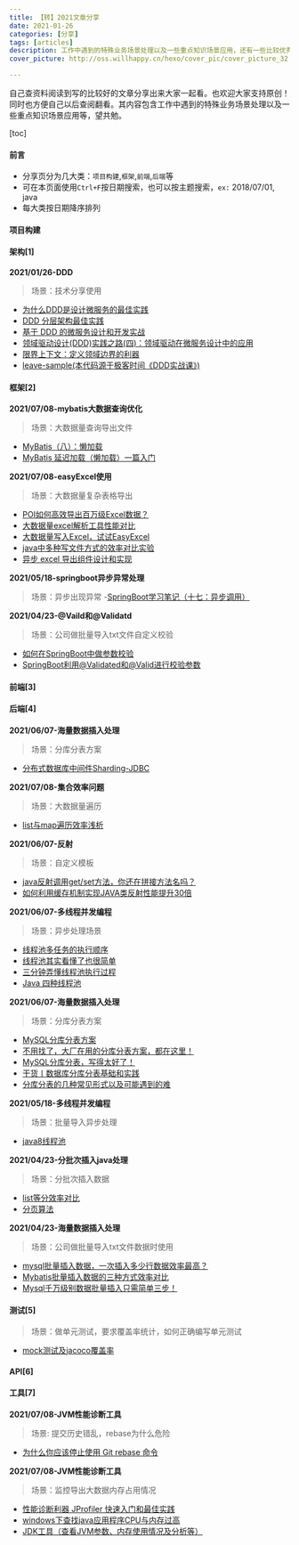 ```yaml
---
title: 【转】2021文章分享
date: 2021-01-26
categories: [分享]
tags: [articles]
description: 工作中遇到的特殊业务场景处理以及一些重点知识场景应用，还有一些比较优秀的某个知识点分享等
cover_picture: http://oss.willhappy.cn/hexo/cover_pic/cover_picture_32.jpg

---
```


自己查资料阅读到写的比较好的文章分享出来大家一起看。也欢迎大家支持原创！同时也方便自己以后查阅翻看。其内容包含工作中遇到的特殊业务场景处理以及一些重点知识场景应用等，望共勉。

<!--more-->

[toc]

#### 前言

- 分享页分为几大类：`项目构建`,`框架`,`前端`,`后端`等
- 可在本页面使用`Ctrl+F`按日期搜索，也可以按主题搜索，`ex:` 2018/07/01, java
- 每大类按日期降序排列

#### 项目构建

#### 架构[1]

**2021/01/26-DDD** 
> 场景：技术分享使用
- [为什么DDD是设计微服务的最佳实践][1-1]
- [DDD 分层架构最佳实践][1-2]
- [基于 DDD 的微服务设计和开发实战][1-3]
- [领域驱动设计(DDD)实践之路(四)：领域驱动在微服务设计中的应用][1-4]
- [限界上下文：定义领域边界的利器][1-5]
- [leave-sample(本代码源于极客时间《DDD实战课》)][1-6]

#### 框架[2]
**2021/07/08-mybatis大数据查询优化**
> 场景：大数据量查询导出文件
- [MyBatis（八）：懒加载][2-9]
- [MyBatis 延迟加载（懒加载）一篇入门][2-10]

**2021/07/08-easyExcel使用**
> 场景：大数据量复杂表格导出
- [POI如何高效导出百万级Excel数据？][2-4]
- [大数据量excel解析工具性能对比][2-5]
- [大数据量写入Excel，试试EasyExcel][2-6]
- [java中多种写文件方式的效率对比实验][2-7]
- [异步 excel 导出组件设计和实现][2-8]

**2021/05/18-springboot异步异常处理**
> 场景：异步出现异常
-[SpringBoot学习笔记（十七：异步调用）][2-3]


**2021/04/23-@Vaild和@Validatd**
> 场景：公司做批量导入txt文件自定义校验
- [如何在SpringBoot中做参数校验][2-1]
- [SpringBoot利用@Validated和@Valid进行校验参数][2-2]

#### 前端[3]

#### 后端[4]
**2021/06/07-海量数据插入处理**
> 场景：分库分表方案
- [分布式数据库中间件Sharding-JDBC][4-19]

**2021/07/08-集合效率问题**
> 场景：大数据量遍历
- [list与map遍历效率浅析][4-18]

**2021/06/07-反射**
> 场景：自定义模板
- [java反射调用get/set方法，你还在拼接方法名吗？][4-15]
- [如何利用缓存机制实现JAVA类反射性能提升30倍][4-16]

**2021/06/07-多线程并发编程**
> 场景：异步处理场景
- [线程池多任务的执行顺序][4-12]
- [线程池其实看懂了也很简单][4-13]
- [三分钟弄懂线程池执行过程][4-14]
- [Java 四种线程池][4-17]

**2021/06/07-海量数据插入处理**
> 场景：分库分表方案
- [MySQL分库分表方案][4-7]
- [不用找了，大厂在用的分库分表方案，都在这里！][4-8]
- [MySQL分库分表，写得太好了！][4-9]
- [干货丨数据库分库分表基础和实践][4-10]
- [分库分表的几种常见形式以及可能遇到的难][4-11]

**2021/05/18-多线程并发编程**
> 场景：批量导入异步处理
- [java8线程池][4-6]

**2021/04/23-分批次插入java处理**
> 场景：分批次插入数据
- [list等分效率对比][4-4]
- [分页算法][4-5]

**2021/04/23-海量数据插入处理**
> 场景：公司做批量导入txt文件数据时使用
- [mysql批量插入数据，一次插入多少行数据效率最高？][4-1]
- [Mybatis批量插入数据的三种方式效率对比][4-2]
- [Mysql千万级别数据批量插入只需简单三步！][4-3]

#### 测试[5]
> 场景：做单元测试，要求覆盖率统计，如何正确编写单元测试
- [mock测试及jacoco覆盖率][5-1]

#### API[6]

#### 工具[7]
**2021/07/08-JVM性能诊断工具**
> 场景: 提交历史错乱，rebase为什么危险
- [为什么你应该停止使用 Git rebase 命令][7-4]

**2021/07/08-JVM性能诊断工具**
> 场景：监控导出大数据内存占用情况
- [性能诊断利器 JProfiler 快速入门和最佳实践][7-1]
- [windows下查找java应用程序CPU与内存过高][7-2]
- [JDK工具（查看JVM参数、内存使用情况及分析等）][7-3]






[1-1]: https://www.jianshu.com/p/e1b32a5ee91c
[1-2]: https://xie.infoq.cn/article/f88324b09cd9db4214ac153cf
[1-3]: https://www.infoq.cn/article/s_lfulu6zqodd030rbh9
[1-4]: https://segmentfault.com/a/1190000038480392
[1-5]: https://time.geekbang.org/column/article/149950
[1-6]: https://github.com/ouchuangxin/leave-sample

[2-1]: https://blog.csdn.net/qq_39609993/article/details/114288378
[2-2]: https://blog.csdn.net/u014082714/article/details/107160281
[2-3]: https://juejin.cn/post/6850418116464230408
[2-4]: https://zhuanlan.zhihu.com/p/60347814
[2-5]: https://www.cnblogs.com/cnsec/p/13286591.html
[2-6]: https://www.sundayfine.com/easyexcel/
[2-7]: https://developer.aliyun.com/article/553054
[2-8]: https://xie.infoq.cn/article/3a73ce87b824861365862879d
[2-9]: https://zhuanlan.zhihu.com/p/37259948
[2-10]: https://juejin.cn/post/6844904062362583054


[4-1]: https://www.geek-share.com/detail/2777135663.html
[4-2]: https://blog.csdn.net/WillLiaowh/article/details/106028882?utm_medium=distribute.pc_relevant.none-task-blog-baidujs_baidulandingword-4&spm=1001.2101.3001.4242
[4-3]: https://zhuanlan.zhihu.com/p/75432448
[4-4]: https://www.imooc.com/article/41647
[4-5]: https://blog.csdn.net/c5113620/article/details/83106888
[4-6]: https://blog.csdn.net/wy11933/article/details/80399562
[4-7]: https://zhuanlan.zhihu.com/p/84224499
[4-8]: https://www.huaweicloud.com/articles/8ac1dc6dfe005bdaf76f7d1d2136276a.html
[4-9]: https://database.51cto.com/art/201809/583857.htm
[4-10]: https://www.infoq.cn/article/zmlcbpihothwjeqmzd4i
[4-11]: https://www.infoq.cn/article/key-steps-and-likely-problems-of-split-table
[4-12]: https://blog.csdn.net/Mr_25kjiang/article/details/105815054
[4-13]: https://www.cnblogs.com/jajian/p/11442929.html
[4-14]: https://juejin.cn/post/6866054685044768782
[4-15]: https://www.cnblogs.com/1ning/p/10936129.html
[4-16]: https://segmentfault.com/a/1190000020986852
[4-17]: https://www.cnblogs.com/zhujiabin/p/5404771.html
[4-18]: https://juejin.cn/post/6844903937246494728
[4-19]: https://blog.gzj.me/2017/11/01/%E5%88%86%E5%B8%83%E5%BC%8F%E6%95%B0%E6%8D%AE%E5%BA%93%E4%B8%AD%E9%97%B4%E4%BB%B6Sharding-JDBC/

[5-1]: https://www.cnblogs.com/yjmyzz/p/mockito-and-jacoco-tutorial.html


[7-1]: https://segmentfault.com/a/1190000017795841
[7-2]: https://blog.csdn.net/gavin_john/article/details/52458542
[7-3]: https://www.cnblogs.com/z-sm/p/6745375.html
[7-4]: https://zhuanlan.zhihu.com/p/29682134
